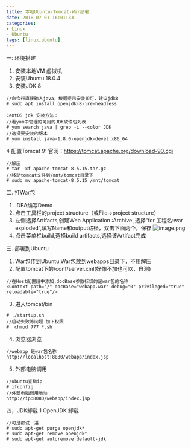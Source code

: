 ```yaml
---
title: 本地Ubuntu-Tomcat-War部署
date: 2018-07-01 16:01:33
categories: 
- Linux 
- Ubuntu
tags: [linux,ubuntu]
---
```


<meta name="referrer" content="no-referrer" />


一: 环境搭建
1. 安装本地VM 虚拟机
2. 安装Ubuntu 18.0.4
3. 安装JDK 8
```
//命令行直接输入java，根据提示安装即可，建议jdk8
# sudo apt install openjdk-8-jre-headless
```
```
CentOS jdk 安装方法：
//看yum中管理的可用的JDK软件包列表
# yum search java | grep -i --color JDK
//选择要安装的版本
# yum install java-1.8.0-openjdk-devel.x86_64
```

4 配置Tomcat 9:
官网：https://tomcat.apache.org/download-90.cgi
```
//解压
# tar -xf apache-tomcat-8.5.15.tar.gz
//移动tomcat文件到/mnt/tomcat目录下
# sudo mv apache-tomcat-8.5.15 /mnt/tomcat
```

二. 打War包
1. IDEA编写Demo
2. 点击工具栏的project structure（或File->project structure）
3. 左侧选择Artifacts,创建Web Application :Archive ,选择“for 工程名:war exploded”,填写Name和output路径，双击下面两个。保存
![image.png](https://upload-images.jianshu.io/upload_images/2803682-7c03ae9cf4fa8481.png?imageMogr2/auto-orient/strip%7CimageView2/2/w/1240)
4. 点击菜单栏build,选择build artifacts,选择该Artifact完成


三. 部署到Ubuntu
1. War包传到Ubuntu
War包放到webapps目录下，不用解压
2. 配置tomcat下的/conf/server.xml(好像不加也可以，自测)
```
//在Host配置段中添加,docBase参数标识的是war包的名称
<Context path="/" docBase="webapp.war" debug="0" privileged="true" reloadable="true"/> 
```
3. 进入tomcat/bin  
```
# ./startup.sh
//启动失败等问题 加下权限
#  chmod 777 *.sh 
```
4. 浏览器浏览
```
//webapp 是war包名称
http://localhost:8080/webapp/index.jsp
```
5. 外部电脑调用
```
//ubuntu查勘ip
# ifconfig
//外部电脑调用地址
http://ip:8080/webapp/index.jsp
```

四，JDK卸载
1 OpenJDK 卸载
```
//可是都试一遍
# sudo apt-get purge openjdk*
# sudo apt-get remove openjdk*
# sudo apt-get autoremove default-jdk
```
